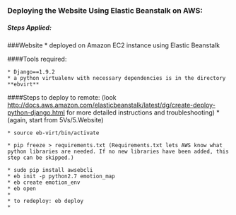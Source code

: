 ### Deploying the Website Using Elastic Beanstalk on AWS: 




##### Steps Applied:

###Website
	* deployed on Amazon EC2 instance using Elastic Beanstalk
    
####Tools required:

	* Django==1.9.2
	* a python virtualenv with necessary dependencies is in the directory **ebvirt**

    
####Steps to deploy to remote: (look http://docs.aws.amazon.com/elasticbeanstalk/latest/dg/create-deploy-python-django.html for more detailed instructions and troubleshooting)
    * (again, start from 5Vs/5.Website)
    
    * source eb-virt/bin/activate
    
    * pip freeze > requirements.txt (Requirements.txt lets AWS know what python libraries are needed. If no new libraries have been added, this step can be skipped.)
    
    * sudo pip install awsebcli
    * eb init -p python2.7 emotion_map
    * eb create emotion_env
    * eb open
    * 
    * to redeploy: eb deploy
    * 
    

